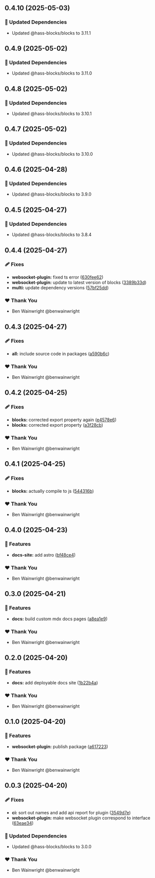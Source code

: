 ## 0.4.10 (2025-05-03)

### 🧱 Updated Dependencies

- Updated @hass-blocks/blocks to 3.11.1

## 0.4.9 (2025-05-02)

### 🧱 Updated Dependencies

- Updated @hass-blocks/blocks to 3.11.0

## 0.4.8 (2025-05-02)

### 🧱 Updated Dependencies

- Updated @hass-blocks/blocks to 3.10.1

## 0.4.7 (2025-05-02)

### 🧱 Updated Dependencies

- Updated @hass-blocks/blocks to 3.10.0

## 0.4.6 (2025-04-28)

### 🧱 Updated Dependencies

- Updated @hass-blocks/blocks to 3.9.0

## 0.4.5 (2025-04-27)

### 🧱 Updated Dependencies

- Updated @hass-blocks/blocks to 3.8.4

## 0.4.4 (2025-04-27)

### 🩹 Fixes

- **websocket-plugin:** fixed ts error ([630fee62](https://github.com/benwainwright/hass-blocks/commit/630fee62))
- **websocket-plugin:** update to latest version of blocks ([3389b33d](https://github.com/benwainwright/hass-blocks/commit/3389b33d))
- **multi:** update dependency versions ([57bf25dd](https://github.com/benwainwright/hass-blocks/commit/57bf25dd))

### ❤️ Thank You

- Ben Wainwright @benwainwright

## 0.4.3 (2025-04-27)

### 🩹 Fixes

- **all:** include source code in packages ([a590b6c](https://github.com/benwainwright/hass-blocks/commit/a590b6c))

### ❤️ Thank You

- Ben Wainwright @benwainwright

## 0.4.2 (2025-04-25)

### 🩹 Fixes

- **blocks:** corrected export property again ([e4578e6](https://github.com/benwainwright/hass-blocks/commit/e4578e6))
- **blocks:** corrected export property ([a3f28cb](https://github.com/benwainwright/hass-blocks/commit/a3f28cb))

### ❤️ Thank You

- Ben Wainwright @benwainwright

## 0.4.1 (2025-04-25)

### 🩹 Fixes

- **blocks:** actually compile to js ([544316b](https://github.com/benwainwright/hass-blocks/commit/544316b))

### ❤️ Thank You

- Ben Wainwright @benwainwright

## 0.4.0 (2025-04-23)

### 🚀 Features

- **docs-site:** add astro ([bf48ce4](https://github.com/benwainwright/hass-blocks/commit/bf48ce4))

### ❤️ Thank You

- Ben Wainwright @benwainwright

## 0.3.0 (2025-04-21)

### 🚀 Features

- **docs:** build custom mdx docs pages ([a8ea1e9](https://github.com/benwainwright/hass-blocks/commit/a8ea1e9))

### ❤️ Thank You

- Ben Wainwright @benwainwright

## 0.2.0 (2025-04-20)

### 🚀 Features

- **docs:** add deployable docs site ([1b22b4a](https://github.com/benwainwright/hass-blocks/commit/1b22b4a))

### ❤️ Thank You

- Ben Wainwright @benwainwright

## 0.1.0 (2025-04-20)

### 🚀 Features

- **websocket-plugin:** publish package ([a617223](https://github.com/benwainwright/hass-blocks/commit/a617223))

### ❤️ Thank You

- Ben Wainwright @benwainwright

## 0.0.3 (2025-04-20)

### 🩹 Fixes

- **ci:** sort out names and add api report for plugin ([3549d7e](https://github.com/benwainwright/hass-blocks/commit/3549d7e))
- **websocket-plugin:** make websocket plugin correspond to interface ([63eae34](https://github.com/benwainwright/hass-blocks/commit/63eae34))

### 🧱 Updated Dependencies

- Updated @hass-blocks/blocks to 3.0.0

### ❤️ Thank You

- Ben Wainwright @benwainwright
